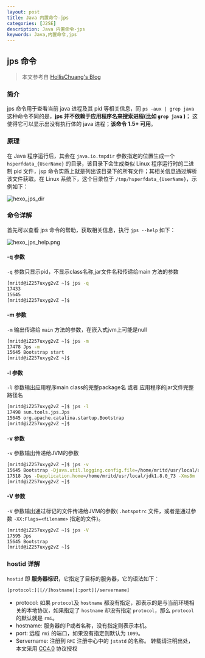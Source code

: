 ```yaml
---
layout: post
title: Java 内置命令-jps
categories: [J2SE]
description: Java 内置命令-jps
keywords: Java,内置命令,jps
---
```


## jps 命令

> 本文参考自 [HollisChuang's Blog](http://www.hollischuang.com/archives/105)

### 简介

jps 命令用于查看当前 java 进程及其 pid 等相关信息，同 `ps -aux | grep java` 这种命令不同的是，**jps 并不依赖于应用程序名来搜索进程(比如 `grep java` )**； 这使得它可以显示出没有执行体的 java 进程；**该命令 1.5+ 可用**。

<!--more-->

### 原理

在 Java 程序运行后，其会在 `java.io.tmpdir` 参数指定的位置生成一个 `hsperfdata_{UserName}` 的目录，该目录下会生成类似 Linux 程序运行时的二进制 pid 文件，jsp 命令实质上就是列出该目录下的所有文件；其相关信息通过解析该文件获取。在 Linux 系统下，这个目录位于 `/tmp/hsperfdata_{UserName}`，示例如下：

![hexo_jps_dir](https://mritd.b0.upaiyun.com/markdown/hexo_jps_dir.png)

### 命令详解

首先可以查看 jps 命令的帮助，获取相关信息，执行 `jps --help` 如下：

![hexo_jps_help.png](https://mritd.b0.upaiyun.com/markdown/hexo_jps_help.png)

#### -q 参数

`-q` 参数只显示pid，不显示class名称,jar文件名和传递给main 方法的参数

``` sh
[mritd@iZ257uxyg2vZ ~]$ jps -q
17433
15645
[mritd@iZ257uxyg2vZ ~]$
```

#### -m 参数

`-m` 输出传递给 `main` 方法的参数，在嵌入式jvm上可能是null

``` sh
[mritd@iZ257uxyg2vZ ~]$ jps -m
17478 Jps -m
15645 Bootstrap start
[mritd@iZ257uxyg2vZ ~]$
```

#### -l 参数

`-l` 参数输出应用程序main class的完整package名 或者 应用程序的jar文件完整路径名

``` sh
[mritd@iZ257uxyg2vZ ~]$ jps -l
17498 sun.tools.jps.Jps
15645 org.apache.catalina.startup.Bootstrap
[mritd@iZ257uxyg2vZ ~]$
```

#### -v 参数

`-v` 参数输出传递给JVM的参数

``` sh
[mritd@iZ257uxyg2vZ ~]$ jps -v
15645 Bootstrap -Djava.util.logging.config.file=/home/mritd/usr/local/apache-tomcat-8.0.32/conf/logging.properties -Djava.util.logging.manager=org.apache.juli.ClassLoaderLogManager -Djava.endorsed.dirs=/home/mritd/usr/local/apache-tomcat-8.0.32/endorsed -Dcatalina.base=/home/mritd/usr/local/apache-tomcat-8.0.32 -Dcatalina.home=/home/mritd/usr/local/apache-tomcat-8.0.32 -Djava.io.tmpdir=/home/mritd/usr/local/apache-tomcat-8.0.32/temp
17518 Jps -Dapplication.home=/home/mritd/usr/local/jdk1.8.0_73 -Xms8m
[mritd@iZ257uxyg2vZ ~]$
```

#### -V 参数

`-V` 参数输出通过标记的文件传递给JVM的参数( `.hotspotrc` 文件，或者是通过参数 `-XX:Flags=<filename>` 指定的文件)。

``` sh
[mritd@iZ257uxyg2vZ ~]$ jps -V
17595 Jps
15645 Bootstrap
[mritd@iZ257uxyg2vZ ~]$
```

### hostid 详解

`hostid` 即 **服务器标识**，它指定了目标的服务器，它的语法如下：

``` sh
[protocol:][[//]hostname][:port][/servername]
```
- protocol: 如果 `protocol`及 `hostname` 都没有指定，那表示的是与当前环境相关的本地协议，如果指定了 `hostname` 却没有指定 `protocol`，那么 `protocol` 的默认就是 `rmi`。
- hostname: 服务器的IP或者名称，没有指定则表示本机。
- port: 远程 `rmi` 的端口，如果没有指定则默认为 `1099`。
- Servername: 注册到 `RMI` 注册中心中的 `jstatd` 的名称。
转载请注明出处，本文采用 [CC4.0](http://creativecommons.org/licenses/by-nc-nd/4.0/) 协议授权
